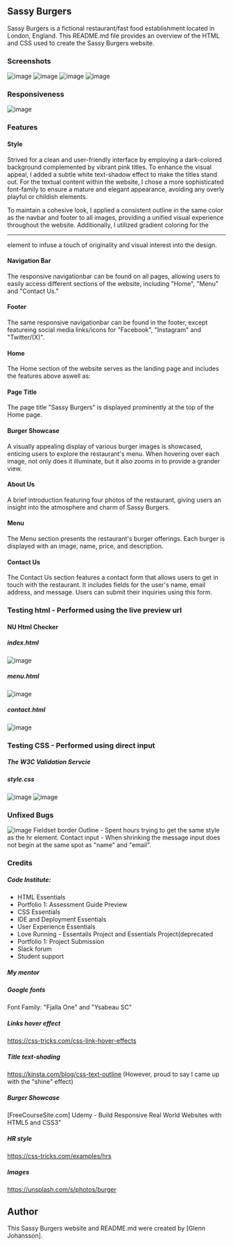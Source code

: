 ## Sassy Burgers
Sassy Burgers is a fictional restaurant/fast food establishment located in London, England. This README.md file provides an overview of the HTML and CSS used to create the Sassy Burgers website.

### Screenshots
![image](https://github.com/GlennJohansson85/p1-sassy_burgers/assets/139962883/2baaf65d-1da8-4173-89df-0b47bf725177)
![image](https://github.com/GlennJohansson85/p1-sassy_burgers/assets/139962883/b9e4e4e1-538d-4b0d-8ecf-8d2ec1256e5d)
![image](https://github.com/GlennJohansson85/p1-sassy_burgers/assets/139962883/5d9f6310-799e-41c1-b2c5-ee90b02b8f70)
![image](https://github.com/GlennJohansson85/p1-sassy_burgers/assets/139962883/59487580-a41b-489b-92c9-19fc3f7b4e67)

### Responsiveness
![image](https://github.com/GlennJohansson85/p1-sassy_burgers/assets/139962883/fbf60621-c34e-447c-b25c-80c4250f32ab)

### Features
#### Style
Strived for a clean and user-friendly interface by employing a dark-colored background complemented by vibrant pink titles. To enhance the visual appeal, I added a subtle white text-shadow effect to make the titles stand out. For the textual content within the website, I chose a more sophisticated font-family to ensure a mature and elegant appearance, avoiding any overly playful or childish elements.

To maintain a cohesive look, I applied a consistent outline in the same color as the navbar and footer to all images, providing a unified visual experience throughout the website. Additionally, I utilized gradient coloring for the <hr> element to infuse a touch of originality and visual interest into the design. 

#### Navigation Bar
The responsive navigationbar can be found on all pages, allowing users to easily access different sections of the website, including "Home", "Menu" and "Contact Us."

#### Footer
The same responsive navigationbar can be found in the footer, except featureing social media links/icons for "Facebook", "Instagram" and "Twitter/(X)". 

#### Home
The Home section of the website serves as the landing page and includes the features above aswell as:

#### Page Title
The page title "Sassy Burgers" is displayed prominently at the top of the Home page.

#### Burger Showcase
A visually appealing display of various burger images is showcased, enticing users to explore the restaurant's menu. When hovering over each image, not only does it illuminate, but it also zooms in to provide a grander view. 

#### About Us 
A brief introduction featuring four photos of the restaurant, giving users an insight into the atmosphere and charm of Sassy Burgers.

#### Menu
The Menu section presents the restaurant's burger offerings. Each burger is displayed with an image, name, price, and description.

#### Contact Us
The Contact Us section features a contact form that allows users to get in touch with the restaurant. It includes fields for the user's name, email address, and message. Users can submit their inquiries using this form.

### Testing html - Performed using the live preview url
#### NU Html Checker
##### index.html
![image](https://github.com/GlennJohansson85/p1-sassy_burgers/assets/139962883/78ce34da-3f80-458f-96d2-a4f669a9ee27)
##### menu.html
![image](https://github.com/GlennJohansson85/p1-sassy_burgers/assets/139962883/55223a0b-64bc-4551-a1af-0040a7ed68f2)
##### contact.html
![image](https://github.com/GlennJohansson85/p1-sassy_burgers/assets/139962883/6e451983-b46c-4682-bd12-9979c9fa7b47)

### Testing CSS - Performed using direct input
##### The W3C Validation Servcie
##### style.css
![image](https://github.com/GlennJohansson85/p1-sassy_burgers/assets/139962883/782d3bf9-f44c-4149-90be-fd04e3838f68)
![image](https://github.com/GlennJohansson85/p1-sassy_burgers/assets/139962883/6e2ddca1-824b-4fc5-b850-06ac180a7b8e)

### Unfixed Bugs
![image](https://github.com/GlennJohansson85/p1-sassy_burgers/assets/139962883/23f436cd-4413-4a0d-aa87-425c17d2a13a)
Fieldset border Outline - Spent hours trying to get the same style as the hr element.
Contact input - When shrinking the message input does not begin at the same spot as "name" and "email".

### Credits
##### Code Institute: 
 - HTML Essentials
 - Portfolio 1: Assessment Guide Preview
 - CSS Essentials
 - IDE and Deployment Essentials
 - User Experience Essentials
 - Love Running - Essentails Project and Essentials Project(deprecated
 - Portfolio 1: Project Submission
 - Slack forum
 - Student support
##### My mentor
##### Google fonts
Font Family: "Fjalla One" and "Ysabeau SC"
##### Links hover effect
https://css-tricks.com/css-link-hover-effects
##### Title text-shading
https://kinsta.com/blog/css-text-outline (However, proud to say I came up with the "shine" effect)
##### Burger Showcase
[FreeCourseSite.com] Udemy - Build Responsive Real World Websites with HTML5 and CSS3"
##### HR style
https://css-tricks.com/examples/hrs
##### Images
https://unsplash.com/s/photos/burger

## Author

This Sassy Burgers website and README.md were created by [Glenn Johansson].
